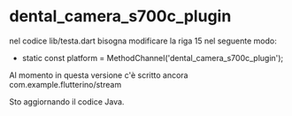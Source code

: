 # dental_camera_s700c_plugin

nel codice lib/testa.dart bisogna modificare la riga 15 nel seguente modo:
- static const platform = MethodChannel('dental_camera_s700c_plugin');

Al momento in questa versione c'è scritto ancora com.example.flutterino/stream

Sto aggiornando il codice Java.


